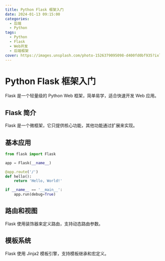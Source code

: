 ```yaml
---
title: Python Flask 框架入门
date: 2024-01-13 09:15:00
categories:
  - 后端
  - Python
tags:
  - Python
  - Flask
  - Web开发
  - 后端框架
cover: https://images.unsplash.com/photo-1526379095098-d400fd0bf935?ixlib=rb-4.0.3&auto=format&fit=crop&w=2070&q=80
---
```


# Python Flask 框架入门

Flask 是一个轻量级的 Python Web 框架，简单易学，适合快速开发 Web 应用。

## Flask 简介

Flask 是一个微框架，它只提供核心功能，其他功能通过扩展来实现。

## 基本应用

```python
from flask import Flask

app = Flask(__name__)

@app.route('/')
def hello():
    return 'Hello, World!'

if __name__ == '__main__':
    app.run(debug=True)
```

## 路由和视图

Flask 使用装饰器来定义路由，支持动态路由参数。

## 模板系统

Flask 使用 Jinja2 模板引擎，支持模板继承和宏定义。
